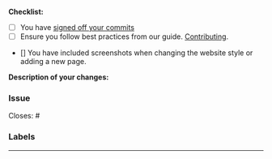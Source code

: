 <!-- Add the component name to the PR's title. Example: pipelines: Fixed broken link in Getting Started with Kubeflow Pipelines -->


**Checklist:**
- [ ] You have [signed off your commits](https://www.kubeflow.org/docs/about/contributing/#sign-off-your-commits)
- [ ] Ensure you follow best practices from our guide. [Contributing](https://github.com/kubeflow/website/blob/master/content/en/docs/about/contributing.md). 
- [] You have included screenshots when changing the website style or adding a new page.


**Description of your changes:**


### Issue

<!--
 If this pull request resolves an open issue, please link the issue in the PR
 description so it will automatically close when the PR is merged.

 See the GitHub documentation for more details and other options:

 https://docs.github.com/en/issues/tracking-your-work-with-issues/linking-a-pull-request-to-an-issue#linking-a-pull-request-to-an-issue-using-a-keyword
-->

Closes: #

<!--Additional Information:-->
### Labels
<!-- Please include labels below by uncommenting them to help us better review PRs -->

<!-- /area central-dashboard -->
<!-- /area katib -->
<!-- /area kserve -->
<!-- /area model-registry -->
<!-- /area notebooks -->
<!-- /area pipelines -->
<!-- /area spark-operator -->
<!-- /area trainer -->
<!-- /area gsoc -->
<!-- /area website -->
<!-- /area community -->
---

